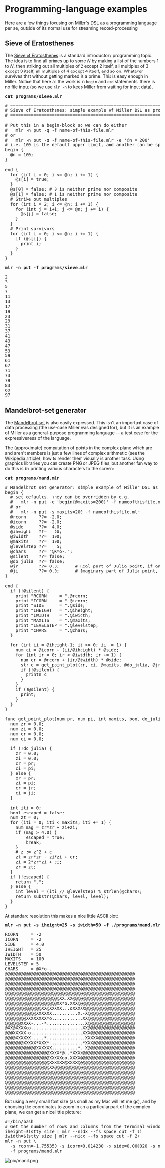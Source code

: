 <!---  PLEASE DO NOT EDIT DIRECTLY. EDIT THE .md.in FILE PLEASE. --->
# Programming-language examples

Here are a few things focusing on Miller's DSL as a programming language per se, outside of its normal use for streaming record-processing.

## Sieve of Eratosthenes

The [Sieve of Eratosthenes](http://en.wikipedia.org/wiki/Sieve_of_Eratosthenes) is a standard introductory programming topic. The idea is to find all primes up to some *N* by making a list of the numbers 1 to *N*, then striking out all multiples of 2 except 2 itself, all multiples of 3 except 3 itself, all multiples of 4 except 4 itself, and so on. Whatever survives that without getting marked is a prime. This is easy enough in Miller. Notice that here all the work is in `begin` and `end` statements; there is no file input (so we use `mlr -n` to keep Miller from waiting for input data).

<pre class="pre-highlight-in-pair">
<b>cat programs/sieve.mlr</b>
</pre>
<pre class="pre-non-highlight-in-pair">
# ================================================================
# Sieve of Eratosthenes: simple example of Miller DSL as programming language.
# ================================================================

# Put this in a begin-block so we can do either
#   mlr -n put -q -f name-of-this-file.mlr
# or
#   mlr -n put -q -f name-of-this-file.mlr -e '@n = 200'
# i.e. 100 is the default upper limit, and another can be specified using -e.
begin {
  @n = 100;
}

end {
  for (int i = 0; i <= @n; i += 1) {
    @s[i] = true;
  }
  @s[0] = false; # 0 is neither prime nor composite
  @s[1] = false; # 1 is neither prime nor composite
  # Strike out multiples
  for (int i = 2; i <= @n; i += 1) {
    for (int j = i+i; j <= @n; j += i) {
      @s[j] = false;
    }
  }
  # Print survivors
  for (int i = 0; i <= @n; i += 1) {
    if (@s[i]) {
      print i;
    }
  }
}
</pre>

<pre class="pre-highlight-in-pair">
<b>mlr -n put -f programs/sieve.mlr</b>
</pre>
<pre class="pre-non-highlight-in-pair">
2
3
5
7
11
13
17
19
23
29
31
37
41
43
47
53
59
61
67
71
73
79
83
89
97
</pre>

## Mandelbrot-set generator

The [Mandelbrot set](http://en.wikipedia.org/wiki/Mandelbrot_set) is also easily expressed. This isn't an important case of data processing (the use-case Miller was designed for), but it is an example of Miller as a general-purpose programming language -- a test case for the expressiveness of the language.

The (approximate) computation of points in the complex plane which are and aren't members is just a few lines of complex arithmetic (see the [Wikipedia article](https://en.wikipedia.org/wiki/Mandelbrot_set)); how to render them visually is another task.  Using graphics libraries you can create PNG or JPEG files, but another fun way to do this is by printing various characters to the screen:

<pre class="pre-highlight-in-pair">
<b>cat programs/mand.mlr</b>
</pre>
<pre class="pre-non-highlight-in-pair">
# Mandelbrot set generator: simple example of Miller DSL as programming language.
begin {
  # Set defaults. They can be overridden by e.g.
  #   mlr -n put -e 'begin{@maxits=200}' -f nameofthisfile.mlr
  # or
  #   mlr -n put -s maxits=200 -f nameofthisfile.mlr
  @rcorn     ??= -2.0;
  @icorn     ??= -2.0;
  @side      ??=  4.0;
  @iheight   ??=   50;
  @iwidth    ??=  100;
  @maxits    ??=  100;
  @levelstep ??=    5;
  @chars     ??= "@X*o-.";
  @silent    ??= false;
  @do_julia  ??= false;
  @jr        ??= 0.0;      # Real part of Julia point, if any
  @ji        ??= 0.0;      # Imaginary part of Julia point, if any
}

end {
  if (!@silent) {
    print "RCORN     = ".@rcorn;
    print "ICORN     = ".@icorn;
    print "SIDE      = ".@side;
    print "IHEIGHT   = ".@iheight;
    print "IWIDTH    = ".@iwidth;
    print "MAXITS    = ".@maxits;
    print "LEVELSTEP = ".@levelstep;
    print "CHARS     = ".@chars;
  }

  for (int ii = @iheight-1; ii >= 0; ii -= 1) {
    num ci = @icorn + (ii/@iheight) * @side;
    for (int ir = 0; ir < @iwidth; ir += 1) {
      num cr = @rcorn + (ir/@iwidth) * @side;
      str c = get_point_plot(cr, ci, @maxits, @do_julia, @jr, @ji);
      if (!@silent) {
        printn c
      }
    }
    if (!@silent) {
      print;
    }
  }
}

func get_point_plot(num pr, num pi, int maxits, bool do_julia, num jr, num ji): str {
  num zr = 0.0;
  num zi = 0.0;
  num cr = 0.0;
  num ci = 0.0;

  if (!do_julia) {
    zr = 0.0;
    zi = 0.0;
    cr = pr;
    ci = pi;
  } else {
    zr = pr;
    zi = pi;
    cr = jr;
    ci = ji;
  }

  int iti = 0;
  bool escaped = false;
  num zt = 0;
  for (iti = 0; iti < maxits; iti += 1) {
    num mag = zr*zr + zi+zi;
    if (mag > 4.0) {
        escaped = true;
        break;
    }
    # z := z^2 + c
    zt = zr*zr - zi*zi + cr;
    zi = 2*zr*zi + ci;
    zr = zt;
  }
  if (!escaped) {
    return ".";
  } else {
    int level = (iti // @levelstep) % strlen(@chars);
    return substr(@chars, level, level);
  }
}
</pre>

At standard resolution this makes a nice little ASCII plot:

<pre class="pre-highlight-in-pair">
<b>mlr -n put -s iheight=25 -s iwidth=50 -f ./programs/mand.mlr</b>
</pre>
<pre class="pre-non-highlight-in-pair">
RCORN     = -2
ICORN     = -2
SIDE      = 4.0
IHEIGHT   = 25
IWIDTH    = 50
MAXITS    = 100
LEVELSTEP = 5
CHARS     = @X*o-.
@@@@@@@@@@@@@@@@@@@@@@@@@@@@@@@@@@@@@@@@@@@@@@@@@@
@@@@@@@@@@@@@@@@@@@@@@@@@@@@@@@@@@@@@@@@@@@@@@@@@@
@@@@@@@@@@@@@@@@@@@@@@@@@@@@@@@@@@@@@@@@@@@@@@@@@@
@@@@@@@@@@@@@@@@@@@@@@@@@@@@@@@@@@@@@@@@@@@@@@@@@@
@@@@@@@@@@@@@@@@@@@@@@@@@@@@@@@@@@@@@@@@@@@@@@@@@@
@@@@@@@@@@@@@@@@@@@@@XX.XX@@@@@@@@@@@@@@@@@@@@@@@@
@@@@@@@@@@@@@@@@@@@@XX*o.XXX@@@@@@@@@@@@@@@@@@@@@@
@@@@@@@@@@@@@@XX@XXXXX...oXXXXX@@@@@@@@@@@@@@@@@@@
@@@@@@@@@@@@XXXXXX..........X.-X@@@@@@@@@@@@@@@@@@
@@@@@@@@XXXXXXXX*o............XX@@@@@@@@@@@@@@@@@@
@@@@@@XXXX-...-*...............X@@@@@@@@@@@@@@@@@@
@XX@XXXXoo....................XX@@@@@@@@@@@@@@@@@@
@@@XXXXX-o....................XXX@@@@@@@@@@@@@@@@@
@@@@XXXXXX-....*...............XXXXX@@@@@@@@@@@@@@
@@@@@@@XXXXX*XXX*-............*XXX@@@@@@@@@@@@@@@@
@@@@@@@@@@@@XXXXXX..........*.-X@@@@@@@@@@@@@@@@@@
@@@@@@@@@@@@@@@@@XXXX*@..*XXXX@@@@@@@@@@@@@@@@@@@@
@@@@@@@@@@@@@@@@@XXXXXoo.XXXX@@@@@@@@@@@@@@@@@@@@@
@@@@@@@@@@@@@@@@@XXXXXX@XXXX@@@@@@@@@@@@@@@@@@@@@@
@@@@@@@@@@@@@@@@@XX@@@@@@@@@@@@@@@@@@@@@@@@@@@@@@@
@@@@@@@@@@@@@@@@@@@@@@@@@@@@@@@@@@@@@@@@@@@@@@@@@@
@@@@@@@@@@@@@@@@@@@@@@@@@@@@@@@@@@@@@@@@@@@@@@@@@@
@@@@@@@@@@@@@@@@@@@@@@@@@@@@@@@@@@@@@@@@@@@@@@@@@@
@@@@@@@@@@@@@@@@@@@@@@@@@@@@@@@@@@@@@@@@@@@@@@@@@@
@@@@@@@@@@@@@@@@@@@@@@@@@@@@@@@@@@@@@@@@@@@@@@@@@@
</pre>

But using a very small font size (as small as my Mac will let me go), and by choosing the coordinates to zoom in on a particular part of the complex plane, we can get a nice little picture:

<pre class="pre-non-highlight-non-pair">
#!/bin/bash
# Get the number of rows and columns from the terminal window dimensions
iheight=$(stty size | mlr --nidx --fs space cut -f 1)
iwidth=$(stty size | mlr --nidx --fs space cut -f 2)
mlr -n put \
  -s rcorn=-1.755350 -s icorn=0.014230 -s side=0.000020 -s maxits=10000 -s iheight=$iheight -s iwidth=$iwidth \
  -f programs/mand.mlr
</pre>

![pix/mand.png](pix/mand.png)
